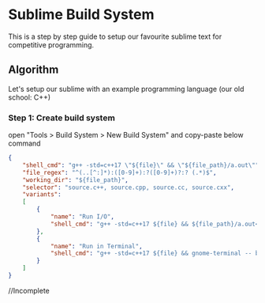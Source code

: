 # Sublime Build System
This is a step by step guide to setup our favourite sublime text for competitive programming.

## Algorithm
Let's setup our sublime with an example programming language (our old school: C++)
### Step 1: Create build system
open "Tools > Build System > New Build System" and copy-paste below command
```json
{
    "shell_cmd": "g++ -std=c++17 \"${file}\" && \"${file_path}/a.out\"",
    "file_regex": "^(..[^:]*):([0-9]+):?([0-9]+)?:? (.*)$",
    "working_dir": "${file_path}",
    "selector": "source.c++, source.cpp, source.cc, source.cxx",
    "variants":
    [
        {
            "name": "Run I/O",
            "shell_cmd": "g++ -std=c++17 ${file} && ${file_path}/a.out<${file_path}/input"
        },
        {
            "name": "Run in Terminal",
            "shell_cmd": "g++ -std=c++17 ${file} && gnome-terminal -- bash -c \"${file_path}/a.out && echo && echo Press ENTER to EXIT && read line && exit\""
        }
    ]
}
```
//Incomplete
